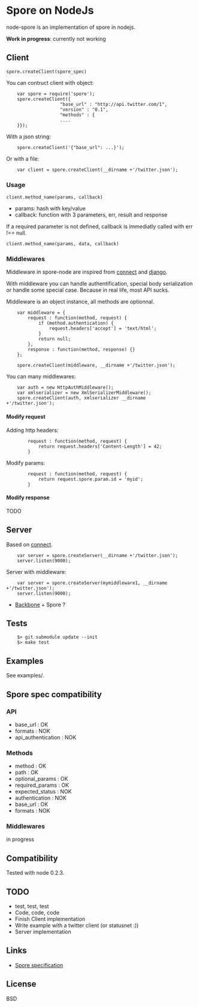 # Spore on NodeJs

node-spore is an implementation of spore in nodejs.

**Work in progress**: currently not working

## Client

`spore.createClient(spore_spec)`

You can contruct client with object:

        var spore = require('spore');
        spore.createClient({
                        "base_url" : "http://api.twitter.com/1",
                        "version" : "0.1",
                        "methods" : {
                        ....
        }});

With a json string:

        spore.createClient('{"base_url": ...}');

Or with a file:

        var client = spore.createClient(__dirname +'/twitter.json');

### Usage

`client.method_name(params, callback)`

* params: hash with key/value
* callback: function with 3 parameters, err, result and response

If a required parameter is not defined, callback is immediatly called with err !== null.

`client.method_name(params, data, callback)`

### Middlewares

Middleware in spore-node are inspired from [connect](http://github.com/senchalabs/connect) and [django](http://www.djangoproject.com/).

With middleware you can handle authentification, special body serialization or handle some special case. Because in real life, most API sucks.

Middleware is an object instance, all methods are optionnal.

        var middleware = {
            request : function(method, request) {
                if (method.authentication) {
                    request.headers['accept'] = 'text/html';
                }
                return null;
            },
            response : function(method, response) {}
        };

        spore.createClient(middleware, __dirname +'/twitter.json');

You can many middlewares:

        var auth = new HttpAuthMiddleware();
        var xmlserializer = new XmlSerializerMiddleware();
        spore.createClient(auth, xmlserializer __dirname +'/twitter.json');

#### Modify request

Adding http headers:

            request : function(method, request) {
                return request.headers['Content-Length'] = 42;
            }

Modify params:

            request : function(method, request) {
                return request.spore.param.id = 'myid';
            }

#### Modify response

TODO

## Server

Based on [connect](http://github.com/senchalabs/connect).

        var server = spore.createServer(__dirname +'/twitter.json');
        server.listen(9000);

Server with middleware:

        var server = spore.createServer(mymiddleware1, __dirname +'/twitter.json');
        server.listen(9000);

* [Backbone](http://github.com/documentcloud/backbone/) + Spore ?

## Tests

        $> git submodule update --init
        $> make test

## Examples

See examples/.

## Spore spec compatibility

### API

* base_url : OK
* formats  : NOK
* api_authentication : NOK

### Methods

* method : OK
* path : OK
* optional_params : OK
* required_params : OK
* expected_status : NOK
* authentication : NOK
* base_url : OK
* formats : NOK

### Middlewares

in progress

## Compatibility

Tested with node 0.2.3.

## TODO

* test, test, test
* Code, code, code
* Finish Client implementation
* Write example with a twitter client (or statusnet :))
* Server implementation

## Links

* [Spore specification](http://github.com/SPORE/specifications)

## License

BSD
